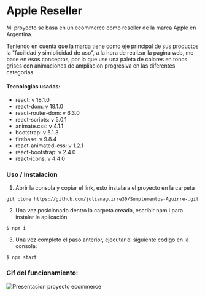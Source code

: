 # Apple Reseller 


 Mi proyecto se basa en un ecommerce como reseller  de la marca Apple en Argentina.

Teniendo en cuenta que la marca tiene como eje principal de sus productos la "facilidad y simiplicidad de uso", a la hora de realizar la pagina web, me base en esos conceptos, por lo que use una paleta de colores en tonos grises con animaciones de ampliacion progresiva en las diferentes categorias.

#### Tecnologias usadas:

* react: v 18.1.0
* react-dom: v 18.1.0
* react-router-dom: v 6.3.0
* react-scripts: v 5.0.1
* animate.css: v 4.1.1    
* bootstrap: v 5.1.3
* firebase: v 9.8.4 
* react-animated-css: v 1.2.1
* react-bootstrap: v 2.4.0
* react-icons: v 4.4.0 


### Uso / Instalacion 


1. Abrir la consola y copiar el link, esto instalara el proyecto en la carpeta 

```
git clone https://github.com/julianaguirre30/Sumplementos-Aguirre-.git
```

2. Una vez posicionado dentro la carpeta creada, escribir npm i para instalar la aplicación 

````
$ npm i
````

3. Una vez completo el paso anterior, ejecutar el siguiente codigo en la consola:

````
$ npm start
````

### Gif del funcionamiento:

![Presentacion proyecto ecommerce](https://i.ibb.co/N9Xgyfc/2022-07-25-12-36-10.gif)



